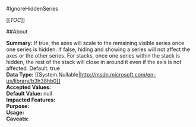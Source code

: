 #IgnoreHiddenSeries

[[_TOC_]]

##About

**Summary:**  If true, the axes will scale to the remaining visible series once one series is hidden. If false, hiding and showing a series will not affect the axes or the other series. For stacks, once one series within the stack is hidden, the rest of the stack will close in around it even if the axis is not affected. Default: true   
**Data Type:** [[System.Nullable|http://msdn.microsoft.com/en-us/library/b3h38hb0]]  
**Accepted Values:**   
**Default Value:** null  
**Impacted Features:**   
**Purpose:**   
**Usage:**   
**Caveats:**   

